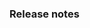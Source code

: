 ### Release notes

<!-- Please add your release notes in the following format:
- My change description (#PR)
-->